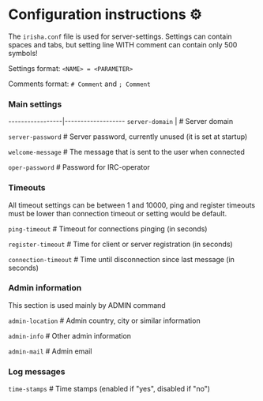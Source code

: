 # Configuration instructions ⚙️

The `irisha.conf` file is used for server-settings. Settings can contain spaces and tabs,
but setting line WITH comment can contain only 500 symbols!

Settings format: `<NAME> = <PARAMETER>`

Comments format: `# Comment` and `; Comment`

### Main settings
-----------------|-------------------
`server-domain`  |    # Server domain

`server-password`    # Server password, currently unused (it is set at startup)
 
`welcome-message`    # The message that is sent to the user when connected

`oper-password`      # Password for IRC-operator

### Timeouts
All timeout settings can be between 1 and 10000, ping and register timeouts
must be lower than connection timeout or setting would be default.

`ping-timeout`       # Timeout for connections pinging (in seconds)

`register-timeout`   # Time for client or server registration (in seconds)

`connection-timeout` # Time until disconnection since last message (in seconds)

### Admin information
This section is used mainly by ADMIN command

`admin-location`     # Admin country, city or similar information

`admin-info`         # Other admin information

`admin-mail`         # Admin email

### Log messages
`time-stamps`        # Time stamps (enabled if "yes", disabled if "no")
